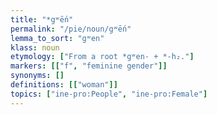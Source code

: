 ```yaml
---
title: "*gʷḗn"
permalink: "/pie/noun/gʷḗn"
lemma_to_sort: "gʷen"
klass: noun
etymology: ["From a root *gʷen- + *-h₂."]
markers: [["f", "feminine gender"]]
synonyms: []
definitions: [["woman"]]
topics: ["ine-pro:People", "ine-pro:Female"]
---
```


